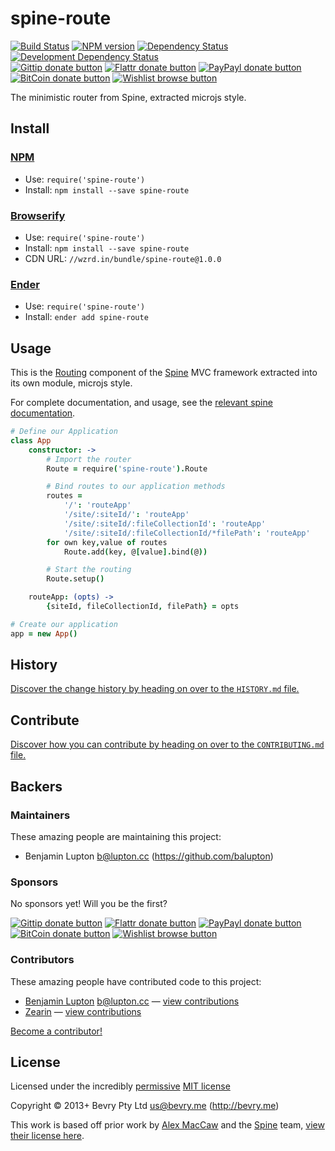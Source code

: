 
<!-- TITLE/ -->

# spine-route

<!-- /TITLE -->


<!-- BADGES/ -->

[![Build Status](http://img.shields.io/travis-ci/bevry/spine-route.png?branch=master)](http://travis-ci.org/bevry/spine-route "Check this project's build status on TravisCI")
[![NPM version](http://badge.fury.io/js/spine-route.png)](https://npmjs.org/package/spine-route "View this project on NPM")
[![Dependency Status](https://david-dm.org/bevry/spine-route.png?theme=shields.io)](https://david-dm.org/bevry/spine-route)
[![Development Dependency Status](https://david-dm.org/bevry/spine-route/dev-status.png?theme=shields.io)](https://david-dm.org/bevry/spine-route#info=devDependencies)<br/>
[![Gittip donate button](http://img.shields.io/gittip/bevry.png)](https://www.gittip.com/bevry/ "Donate weekly to this project using Gittip")
[![Flattr donate button](http://img.shields.io/flattr/donate.png?color=yellow)](http://flattr.com/thing/344188/balupton-on-Flattr "Donate monthly to this project using Flattr")
[![PayPayl donate button](http://img.shields.io/paypal/donate.png?color=yellow)](https://www.paypal.com/cgi-bin/webscr?cmd=_s-xclick&hosted_button_id=QB8GQPZAH84N6 "Donate once-off to this project using Paypal")
[![BitCoin donate button](http://img.shields.io/bitcoin/donate.png?color=yellow)](https://coinbase.com/checkouts/9ef59f5479eec1d97d63382c9ebcb93a "Donate once-off to this project using BitCoin")
[![Wishlist browse button](http://img.shields.io/wishlist/browse.png?color=yellow)](http://amzn.com/w/2F8TXKSNAFG4V "Buy an item on our wishlist for us")

<!-- /BADGES -->


<!-- DESCRIPTION/ -->

The minimistic router from Spine, extracted microjs style.

<!-- /DESCRIPTION -->


<!-- INSTALL/ -->

## Install

### [NPM](http://npmjs.org/)
- Use: `require('spine-route')`
- Install: `npm install --save spine-route`

### [Browserify](http://browserify.org/)
- Use: `require('spine-route')`
- Install: `npm install --save spine-route`
- CDN URL: `//wzrd.in/bundle/spine-route@1.0.0`

### [Ender](http://ender.jit.su/)
- Use: `require('spine-route')`
- Install: `ender add spine-route`

<!-- /INSTALL -->


## Usage

This is the [Routing](http://spinejs.com/docs/routing) component of the [Spine](http://spinejs.com/) MVC framework extracted into its own module, microjs style.

For complete documentation, and usage, see the [relevant spine documentation](http://spinejs.com/docs/routing).

``` coffeescript
# Define our Application
class App
	constructor: ->
		# Import the router
		Route = require('spine-route').Route

		# Bind routes to our application methods
		routes =
			'/': 'routeApp'
			'/site/:siteId/': 'routeApp'
			'/site/:siteId/:fileCollectionId': 'routeApp'
			'/site/:siteId/:fileCollectionId/*filePath': 'routeApp'
		for own key,value of routes
			Route.add(key, @[value].bind(@))

		# Start the routing
		Route.setup()

	routeApp: (opts) ->
		{siteId, fileCollectionId, filePath} = opts

# Create our application
app = new App()
```


<!-- HISTORY/ -->

## History
[Discover the change history by heading on over to the `HISTORY.md` file.](https://github.com/bevry/spine-route/blob/master/HISTORY.md#files)

<!-- /HISTORY -->


<!-- CONTRIBUTE/ -->

## Contribute

[Discover how you can contribute by heading on over to the `CONTRIBUTING.md` file.](https://github.com/bevry/spine-route/blob/master/CONTRIBUTING.md#files)

<!-- /CONTRIBUTE -->


<!-- BACKERS/ -->

## Backers

### Maintainers

These amazing people are maintaining this project:

- Benjamin Lupton <b@lupton.cc> (https://github.com/balupton)

### Sponsors

No sponsors yet! Will you be the first?

[![Gittip donate button](http://img.shields.io/gittip/bevry.png)](https://www.gittip.com/bevry/ "Donate weekly to this project using Gittip")
[![Flattr donate button](http://img.shields.io/flattr/donate.png?color=yellow)](http://flattr.com/thing/344188/balupton-on-Flattr "Donate monthly to this project using Flattr")
[![PayPayl donate button](http://img.shields.io/paypal/donate.png?color=yellow)](https://www.paypal.com/cgi-bin/webscr?cmd=_s-xclick&hosted_button_id=QB8GQPZAH84N6 "Donate once-off to this project using Paypal")
[![BitCoin donate button](http://img.shields.io/bitcoin/donate.png?color=yellow)](https://coinbase.com/checkouts/9ef59f5479eec1d97d63382c9ebcb93a "Donate once-off to this project using BitCoin")
[![Wishlist browse button](http://img.shields.io/wishlist/browse.png?color=yellow)](http://amzn.com/w/2F8TXKSNAFG4V "Buy an item on our wishlist for us")

### Contributors

These amazing people have contributed code to this project:

- [Benjamin Lupton](https://github.com/balupton) <b@lupton.cc> — [view contributions](https://github.com/bevry/spine-route/commits?author=balupton)
- [Zearin](https://github.com/Zearin) — [view contributions](https://github.com/bevry/spine-route/commits?author=Zearin)

[Become a contributor!](https://github.com/bevry/spine-route/blob/master/CONTRIBUTING.md#files)

<!-- /BACKERS -->


<!-- LICENSE/ -->

## License

Licensed under the incredibly [permissive](http://en.wikipedia.org/wiki/Permissive_free_software_licence) [MIT license](http://creativecommons.org/licenses/MIT/)

Copyright &copy; 2013+ Bevry Pty Ltd <us@bevry.me> (http://bevry.me)

<!-- /LICENSE -->


This work is based off prior work by [Alex MacCaw](http://alexmaccaw.com/) and the [Spine](http://spinejs.com/) team, [view their license here](https://github.com/spine/spine/blob/master/LICENSE).